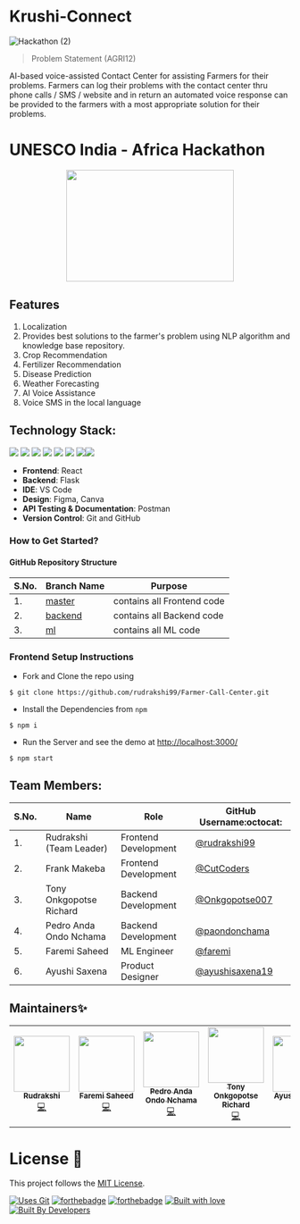 # Krushi-Connect
![Hackathon (2)](https://user-images.githubusercontent.com/55245862/207863094-f5fc2d07-5584-45d7-be02-3695dd90c71b.png)

> Problem Statement (AGRI12)


AI-based voice-assisted Contact Center for assisting Farmers for their problems. Farmers can log their problems with the contact center thru phone calls / SMS / website and in return an automated voice response can be provided to the farmers with a most appropriate solution for their problems.

# UNESCO India - Africa Hackathon

<p align="center"><img src="https://user-images.githubusercontent.com/55245862/205508044-e43024b4-3c92-4ab9-9f6b-e3c6038205a6.jpg" height="200" width="300"></p>

## Features

1. Localization
2. Provides best solutions to the farmer's problem using NLP algorithm and knowledge base repository.
3. Crop Recommendation
4. Fertilizer Recommendation
5. Disease Prediction
6. Weather Forecasting
7. AI Voice Assistance
8. Voice SMS in the local language


## Technology Stack:

<img src="https://img.shields.io/badge/html5%20-%23E34F26.svg?&style=for-the-badge&logo=html5&logoColor=white"/> <img src="https://img.shields.io/badge/css3%20-%231572B6.svg?&style=for-the-badge&logo=css3&logoColor=white"/> <img src="https://img.shields.io/badge/javascript%20-%23323330.svg?&style=for-the-badge&logo=javascript&logoColor=%23F7DF1E"/> <img src="https://img.shields.io/badge/Tailwind_CSS-38B2AC?style=for-the-badge&logo=tailwind-css&logoColor=white"/>  <img src="https://img.shields.io/badge/React-20232A?style=for-the-badge&logo=react&logoColor=61DAFB"/>  <img src="https://img.shields.io/badge/React_Router-CA4245?style=for-the-badge&logo=react-router&logoColor=white"/>  <img src="https://img.shields.io/badge/markdown-%23000000.svg?&style=for-the-badge&logo=markdown&logoColor=white"/><img src="https://img.shields.io/badge/github%20-%23121011.svg?&style=for-the-badge&logo=github&logoColor=white"/> 

- **Frontend**: React
- **Backend**: Flask
- **IDE**: VS Code
- **Design**: Figma, Canva
- **API Testing & Documentation**: Postman
- **Version Control**: Git and GitHub

### How to Get Started?

#### GitHub Repository Structure


| S.No. | Branch Name                                                                  | Purpose                       |
| ----- | ---------------------------------------------------------------------------- | ----------------------------- |
| 1.    | [master](https://github.com/rudrakshi99/Farmer-Call-Center/tree/master)      | contains all Frontend code    |
| 2.    | [backend](https://github.com/rudrakshi99/Farmer-Call-Center/tree/backend)    | contains all Backend code     |
| 3.    | [ml](https://github.com/rudrakshi99/Farmer-Call-Center/tree/ml)              | contains all ML code          |

### Frontend Setup Instructions

- Fork and Clone the repo using
```
$ git clone https://github.com/rudrakshi99/Farmer-Call-Center.git
```
- Install the Dependencies from `npm`
```
$ npm i
```
- Run the Server and see the demo at [http://localhost:3000/](http://localhost:3000/)
```
$ npm start
```

## Team Members:

| S.No. | Name | Role | GitHub Username:octocat: |
| --------------- | --------------- | --------------- | --------------- |
| 1. | Rudrakshi (Team Leader) | Frontend Development| [@rudrakshi99](https://github.com/rudrakshi99)  |
| 2. | Frank Makeba | Frontend Development | [@CutCoders](https://github.com/CutCoders) |
| 3. | Tony Onkgopotse Richard | Backend Development | [@Onkgopotse007](https://github.com/Onkgopotse007) |
| 4. | Pedro Anda Ondo Nchama | Backend Development| [@paondonchama](https://github.com/paondonchama)  |
| 5. | Faremi Saheed | ML Engineer | [@faremi](https://github.com/faremi)  |
| 6. | Ayushi Saxena | Product Designer | [@ayushisaxena19](https://github.com/ayushisaxena19)  |

## Maintainers✨

<table>
  <tbody><tr>
    <td align="center"><a href="https://github.com/rudrakshi99"><img alt="" src="https://avatars.githubusercontent.com/rudrakshi99" width="100px;"><br><sub><b>Rudrakshi</b></sub></a><br><a href="https://github.com/rudrakshi99/Farmer-Call-Center/commits/master?author=rudrakshi99" title="Code">💻</a></td>
    <td align="center"><a href="https://github.com/faremi"><img alt="" src="https://avatars.githubusercontent.com/faremi" width="100px;"><br><sub><b>Faremi Saheed </b></sub></a><br><a href="https://github.com/rudrakshi99/Farmer-Call-Center/commits/backend?author=faremi" title="Code">💻</a></td>
    <td align="center"><a href="https://github.com/paondonchama"><img alt="" src="https://avatars.githubusercontent.com/paondonchama" width="100px;"><br><sub><b>Pedro Anda Ondo Nchama </b></sub></a><br><a href="https://github.com/rudrakshi99/Farmer-Call-Center/commits/backend?author=paondonchama" title="Code">💻</a></td>
    <td align="center"><a href="https://github.com/Onkgopotse007"><img alt="" src="https://avatars.githubusercontent.com/Onkgopotse007" width="100px;"><br><sub><b>Tony Onkgopotse Richard </b></sub></a><br><a href="https://github.com/rudrakshi99/Farmer-Call-Center/commits/call_api?author=Onkgopotse007" title="Code">💻</a></td>
    <td align="center"><a href="https://github.com/ayushisaxena19"><img alt="" src="https://avatars.githubusercontent.com/ayushisaxena19" width="100px;"><br><sub><b>Ayushi Saxena  </b></sub></a><br><a href="https://github.com/rudrakshi99/Farmer-Call-Center" title="Code">💻</a></td>
    <td align="center"><a href="https://github.com/CutCoders"><img alt="" src="https://avatars.githubusercontent.com/CutCoders" width="100px;"><br><sub><b>Frank Makeba </b></sub></a><br><a href="https://github.com/rudrakshi99/Farmer-Call-Center/commits/master?author=CutCoders" title="Code">💻</a></td>
  </tr>
</tbody></table>


# License :memo:

This project follows the [MIT License](https://choosealicense.com/licenses/mit/).

[![Uses Git](https://forthebadge.com/images/badges/uses-git.svg)](https://github.com/rudrakshi99/Farmer-Call-Center) 
[![forthebadge](https://forthebadge.com/images/badges/made-with-javascript.svg)](https://github.com/rudrakshi99/Farmer-Call-Center)
[![forthebadge](https://forthebadge.com/images/badges/made-with-python.svg)](https://github.com/rudrakshi99/Farmer-Call-Center)
[![Built with love](https://forthebadge.com/images/badges/built-with-love.svg)](https://github.com/rudrakshi99/Farmer-Call-Center.git) [![Built By Developers](https://forthebadge.com/images/badges/built-by-developers.svg)](https://github.com/rudrakshi99/Farmer-Call-Center) 
